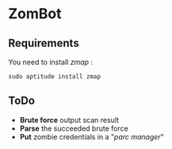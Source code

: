 # ZomBot

## Requirements

You need to install _zmap_ :

```
sudo aptitude install zmap
```

## ToDo

* **Brute force** output scan result
* **Parse** the succeeded brute force
* **Put** zombie credentials in a "_parc manager_"
